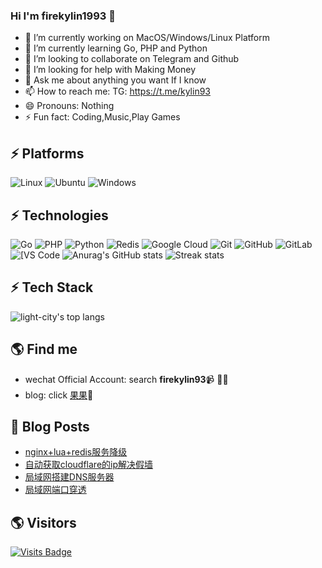 ### Hi I'm firekylin1993  👋

<!--
**firekylin1993/firekylin1993** is a ✨ _special_ ✨ repository because its `README.md` (this file) appears on your GitHub profile.

Here are some ideas to get you started:
-->

- 🔭 I’m currently working on MacOS/Windows/Linux Platform
- 🌱 I’m currently learning Go, PHP and Python
- 👯 I’m looking to collaborate on Telegram and Github
- 🤔 I’m looking for help with Making Money
- 💬 Ask me about anything you want If I know
- 📫 How to reach me: TG: https://t.me/kylin93
- 😄 Pronouns: Nothing
- ⚡ Fun fact:  Coding,Music,Play Games


## ⚡ Platforms

![Linux](https://img.shields.io/badge/Linux-FCC624?style=for-the-badge&logo=linux&logoColor=black)
![Ubuntu](https://img.shields.io/badge/Ubuntu-E95420?style=for-the-badge&logo=ubuntu&logoColor=white)
![Windows](https://img.shields.io/badge/Windows-0078D6?style=for-the-badge&logo=windows&logoColor=white)

## ⚡ Technologies

![Go](https://img.shields.io/badge/-go-%23E44D27?style=flat-square&logo=go&logoColor=ffffff)
![PHP](https://img.shields.io/badge/-PHP-FCA121?style=flat-square&logo=PHP)
![Python](https://img.shields.io/badge/-Python-black?style=flat-square&logo=Python)
![Redis](https://img.shields.io/badge/-Redis-black?style=flat-square&logo=Redis)
![Google Cloud](https://img.shields.io/badge/Google%20Cloud-black?style=flat-square&logo=google-cloud)
![Git](https://img.shields.io/badge/-Git-black?style=flat-square&logo=git)
![GitHub](https://img.shields.io/badge/-GitHub-181717?style=flat-square&logo=github)
![GitLab](https://img.shields.io/badge/-GitLab-FCA121?style=flat-square&logo=gitlab)
<img alt="[VS Code" src="https://img.shields.io/badge/-VSCode-%23007ACC?style=flat-square&logo=visual-studio-code" />
![Anurag's GitHub stats](https://github-readme-stats.vercel.app/api?username=firekylin1993&theme=cobalt2&show_icons=true)
![Streak stats](https://github-readme-streak-stats.herokuapp.com/?user=firekylin1993&show_icons=true&theme=tokyonight)

## ⚡ Tech Stack

<p align='left'>
  <img align="top" src="https://github-readme-stats.vercel.app/api/top-langs/?username=firekylin1993&bg_color=071A2C&line_height=20&text_color=FFFFFF" alt="light-city's top langs"/>
</p>


## 🌎 Find me
- wechat Official Account: search **firekylin93**📹 ✍🏾
- blog: click [果果](https://firekylin1993.github.io/)🏓
## 🚀 Blog Posts
<!-- BLOG-POST-LIST:START -->
- [nginx+lua+redis服务降级](https://firekylin1993.github.io/2021/10/11/nginx+lua+redis%E6%9C%8D%E5%8A%A1%E9%99%8D%E7%BA%A7/)
- [自动获取cloudflare的ip解决假墙](https://firekylin1993.github.io/2021/08/12/%E8%87%AA%E5%8A%A8%E8%8E%B7%E5%8F%96cloudflare%E7%9A%84ip%E8%A7%A3%E5%86%B3%E5%81%87%E5%A2%99/)
- [局域网搭建DNS服务器](https://firekylin1993.github.io/2021/07/28/%E5%B1%80%E5%9F%9F%E7%BD%91%E6%90%AD%E5%BB%BA-DNS-%E6%9C%8D%E5%8A%A1%E5%99%A8/)
- [局域网端口穿透](https://firekylin1993.github.io/2021/07/09/%E5%B1%80%E5%9F%9F%E7%BD%91%E7%AB%AF%E5%8F%A3%E7%A9%BF%E9%80%8F/)
<!-- BLOG-POST-LIST:END -->

## 🌎 Visitors
[![Visits Badge](https://badges.pufler.dev/visits/puf17640/git-badges)](https://badges.pufler.dev)


